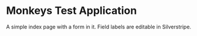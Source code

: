 <h1>Monkeys Test Application</h1>
<p>A simple index page with a form in it. Field labels are editable in Silverstripe.<p>